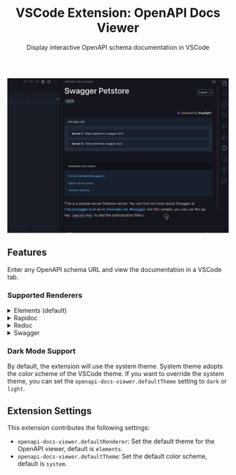 <div align="center">
  <h1> VSCode Extension: OpenAPI Docs Viewer</h1>
  <p>Display interactive OpenAPI schema documentation in VSCode</p>
</div>

<br /><br />

![Overview](docs/images/overview.gif)

## Features

Enter any OpenAPI schema URL and view the documentation in a VSCode tab.

### Supported Renderers

<details>
  <summary>Elements (default)</summary>

  **Preview**
  <table>
    <tr>
      <td><img src="docs/images/theme-elements-dark-small.png" alt="Elements Dark Theme: Small" width="300"/></td>
      <td><img src="docs/images/theme-elements-dark-large.png" alt="Elements Dark Theme: Large" width="600"/></td>
    </tr>
    <tr>
      <td><img src="docs/images/theme-elements-light-small.png" alt="Elements Light Theme: Small" width="300"/></td>
      <td><img src="docs/images/theme-elements-light-large.png" alt="Elements Light Theme: Large" width="600"/></td>
    </tr>
  </table>
</details>
<details>
  <summary>Rapidoc</summary>

  **Preview**
  <table>
    <tr>
      <td><img src="docs/images/theme-elements-dark-small.png" alt="Elements Dark Theme: Small" width="300"/></td>
      <td><img src="docs/images/theme-elements-dark-large.png" alt="Elements Dark Theme: Large" width="600"/></td>
    </tr>
    <tr>
      <td><img src="docs/images/theme-elements-light-small.png" alt="Elements Light Theme: Small" width="300"/></td>
      <td><img src="docs/images/theme-elements-light-large.png" alt="Elements Light Theme: Large" width="600"/></td>
    </tr>
  </table>
  ![rapidoc Dark Theme: Small](docs/images/theme-rapidoc-dark-small.png)
  ![rapidoc Dark Theme: Large](docs/images/theme-rapidoc-dark-large.png)
  ![rapidoc Light Theme: Small](docs/images/theme-rapidoc-light-small.png)
  ![rapidoc Light Theme: Large](docs/images/theme-rapidoc-light-large.png)
</details>
<details>
  <summary>Redoc</summary>

  **Preview**
  <table>
    <tr>
      <td><img src="docs/images/theme-elements-dark-small.png" alt="Elements Dark Theme: Small" width="300"/></td>
      <td><img src="docs/images/theme-elements-dark-large.png" alt="Elements Dark Theme: Large" width="600"/></td>
    </tr>
    <tr>
      <td><img src="docs/images/theme-elements-light-small.png" alt="Elements Light Theme: Small" width="300"/></td>
      <td><img src="docs/images/theme-elements-light-large.png" alt="Elements Light Theme: Large" width="600"/></td>
    </tr>
  </table>
  ![redoc Dark Theme: Small](docs/images/theme-redoc-dark-small.png)
  ![redoc Dark Theme: Large](docs/images/theme-redoc-dark-large.png)
  ![redoc Light Theme: Small](docs/images/theme-redoc-light-small.png)
  ![redoc Light Theme: Large](docs/images/theme-redoc-light-large.png)
</details>
<details>
  <summary>Swagger</summary>

  **Preview**
  <table>
    <tr>
      <td><img src="docs/images/theme-elements-dark-small.png" alt="Elements Dark Theme: Small" width="300"/></td>
      <td><img src="docs/images/theme-elements-dark-large.png" alt="Elements Dark Theme: Large" width="600"/></td>
    </tr>
    <tr>
      <td><img src="docs/images/theme-elements-light-small.png" alt="Elements Light Theme: Small" width="300"/></td>
      <td><img src="docs/images/theme-elements-light-large.png" alt="Elements Light Theme: Large" width="600"/></td>
    </tr>
  </table>
  ![swagger Dark Theme: Small](docs/images/theme-swagger-dark-small.png)
  ![swagger Dark Theme: Large](docs/images/theme-swagger-dark-large.png)
  ![swagger Light Theme: Small](docs/images/theme-swagger-light-small.png)
  ![swagger Light Theme: Large](docs/images/theme-swagger-light-large.png)
</details>

### Dark Mode Support

By default, the extension will use the system theme. System theme adopts the color scheme of the VSCode theme. If you want to override the system theme, you can set the `openapi-docs-viewer.defaultTheme` setting to `dark` or `light`.

## Extension Settings

This extension contributes the following settings:

* `openapi-docs-viewer.defaultRenderer`: Set the default theme for the OpenAPI viewer, default is `elements`.
* `openapi-docs-viewer.defaultTheme`: Set the default color scheme, default is `system`.
